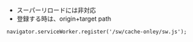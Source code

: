 - スーパーリロードには非対応
- 登録する時は、origin+target path
```
navigator.serviceWorker.register('/sw/cache-onley/sw.js');
```
